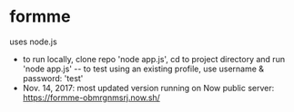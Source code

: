 # formme

uses node.js

* to run locally, clone repo 'node app.js', cd to project directory and run 'node app.js' -- to test using an existing profile, use username & password: 'test'
* Nov. 14, 2017: most updated version running on Now public server: https://formme-obmrgnmsrj.now.sh/
